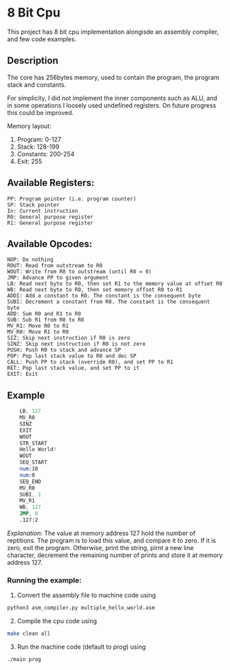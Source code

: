 # 8 Bit Cpu
This project has 8 bit cpu implementation alongisde an assembly compiler,
and few code examples.

## Description
The core has 256bytes memory, used to contain the program,
the program stack and constants.

For simplicity, I did not implement the inner components such as ALU,
and in some operations I loosely used undefined registers.
On future progress this could be improved.

Memory layout:
1. Program: 0-127
1. Stack: 128-199
1. Constants: 200-254
1. Exit: 255

## Available Registers:
	PP: Program pointer (i.e. program counter)
	SP: Stack pointer	
	In: Current instruction
	R0: General purpose register
	R1: General purpose register

## Available Opcodes:
	NOP: Do nothing
	ROUT: Read from outstream to R0
	WOUT: Write from R0 to outstream (until R0 = 0)
	JMP: Advance PP to given argument
	LB: Read next byte to R0, then set R1 to the memory value at offset R0
	WB: Read next byte to R0, then set memory offset R0 to R1
	ADDI: Add a constant to R0. The constant is the consequent byte
	SUBI: Decrement a constant from R0. The constant is the consequent byte
	ADD: Sum R0 and R1 to R0
	SUB: Sub R1 from R0 to R0
	MV_R1: Move R0 to R1
	MV_R0: Move R1 to R0
	SIZ: Skip next instruction if R0 is zero
	SINZ: Skip next instruction if R0 is not zero
	PUSH: Push R0 to stack and advance SP
	POP: Pop last stack value to R0 and dec SP
	CALL: Push PP to stack (override R0), and set PP to R1
	RET: Pop last stack value, and set PP to it
	EXIT: Exit


## Example
```asm
 	LB, 127
	MV_R0
	SINZ
	EXIT
	WOUT
	STR_START
	Hello World!
	WOUT
	SEQ_START
	num:10
	num:0
	SEQ_END
	MV_R0
	SUBI, 1
	MV_R1
	WB, 127
	JMP, 0
	.127:2
```
*Explanation:*  The value at memory address 127 hold the number of reptitions. The program is to load this value, and compare it to zero. If it is zero, exit the program. Otherwise, print the string, pirnt a new line character, decrement the remaining number of prints and store it at memory address 127.

### Running the example:
1. Convert the assembly file to machine code using 
```python
python3 asm_compiler.py multiple_hello_world.asm
```
2. Compile the cpu code using
```bash
make clean all
```
3. Run the machine code (default to *prog*) using
```bash
./main prog
```

